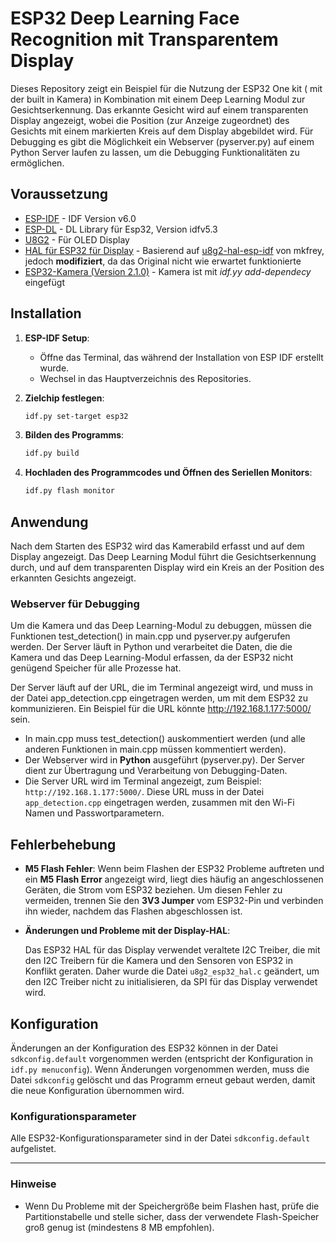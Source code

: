 
# ESP32 Deep Learning Face Recognition mit Transparentem Display

Dieses Repository zeigt ein Beispiel für die Nutzung der ESP32 One kit ( mit der built in Kamera) in Kombination mit einem Deep Learning Modul zur Gesichtserkennung. Das erkannte Gesicht wird auf einem transparenten Display angezeigt, wobei die Position (zur Anzeige zugeordnet) des Gesichts mit einem markierten Kreis auf dem Display abgebildet wird. Für Debugging es gibt die Möglichkeit ein Webserver (pyserver.py) auf einem Python Server laufen zu lassen, um die Debugging Funktionalitäten zu ermöglichen.

## Voraussetzung

* [ESP-IDF](https://github.com/espressif/esp-idf/tree/v6.0-dev) - IDF Version v6.0
* [ESP-DL](https://github.com/espressif/esp-dl/tree/idfv5.3) - DL Library für Esp32, Version idfv5.3
* [U8G2](https://github.com/olikraus/u8g2/tree/master) - Für OLED Display
* [HAL für ESP32 für Display](https://github.com/mkfrey/u8g2-hal-esp-idf/tree/master) - Basierend auf [u8g2-hal-esp-idf](https://github.com/mkfrey/u8g2-hal-esp-idf/tree/master) von mkfrey, jedoch **modifiziert**, da das Original nicht wie erwartet funktionierte
* [ESP32-Kamera (Version 2.1.0)](https://github.com/espressif/esp32-camera) - Kamera ist mit *idf.yy add-dependecy* eingefügt


## Installation

1. **ESP-IDF Setup**:

   * Öffne das Terminal, das während der Installation von ESP IDF erstellt wurde.
   * Wechsel in das Hauptverzeichnis des Repositories.

2. **Zielchip festlegen**:

   ```bash
   idf.py set-target esp32
   ```

3. **Bilden des Programms**:

   ```bash
   idf.py build
   ```

4. **Hochladen des Programmcodes und Öffnen des Seriellen Monitors**:

   ```bash
   idf.py flash monitor
   ```

## Anwendung

Nach dem Starten des ESP32 wird das Kamerabild erfasst und auf dem Display angezeigt. Das Deep Learning Modul führt die Gesichtserkennung durch, und auf dem transparenten Display wird ein Kreis an der Position des erkannten Gesichts angezeigt.

### Webserver für Debugging

Um die Kamera und das Deep Learning-Modul zu debuggen, müssen die Funktionen test_detection() in main.cpp und pyserver.py aufgerufen werden. Der Server läuft in Python und verarbeitet die Daten, die die Kamera und das Deep Learning-Modul erfassen, da der ESP32 nicht genügend Speicher für alle Prozesse hat.

Der Server läuft auf der URL, die im Terminal angezeigt wird, und muss in der Datei app_detection.cpp eingetragen werden, um mit dem ESP32 zu kommunizieren. Ein Beispiel für die URL könnte http://192.168.1.177:5000/ sein.

* In main.cpp muss test_detection() auskommentiert werden (und alle anderen Funktionen in main.cpp müssen kommentiert werden).
* Der Webserver wird in **Python** ausgeführt (pyserver.py). Der Server dient zur Übertragung und Verarbeitung von Debugging-Daten.
* Die Server URL wird im Terminal angezeigt, zum Beispiel: `http://192.168.1.177:5000/`. Diese URL muss in der Datei `app_detection.cpp` eingetragen werden, zusammen mit den Wi-Fi Namen und  Passwortparametern.

## Fehlerbehebung

* **M5 Flash Fehler**:
  Wenn beim Flashen der ESP32 Probleme auftreten und ein **M5 Flash Error** angezeigt wird, liegt dies häufig an angeschlossenen Geräten, die Strom vom ESP32 beziehen. Um diesen Fehler zu vermeiden, trennen Sie den **3V3 Jumper** vom ESP32-Pin und verbinden ihn wieder, nachdem das Flashen abgeschlossen ist.

* **Änderungen und Probleme mit der Display-HAL**:

    Das ESP32 HAL für das Display verwendet veraltete I2C Treiber, die mit den I2C Treibern für die Kamera und den Sensoren von ESP32 in Konflikt geraten. Daher wurde die Datei `u8g2_esp32_hal.c` geändert, um den I2C Treiber nicht zu initialisieren, da SPI für das Display verwendet wird.

## Konfiguration

Änderungen an der Konfiguration des ESP32 können in der Datei `sdkconfig.default` vorgenommen werden (entspricht der Konfiguration in `idf.py menuconfig`). Wenn Änderungen vorgenommen werden, muss die Datei `sdkconfig` gelöscht und das Programm erneut gebaut werden, damit die neue Konfiguration übernommen wird.

### Konfigurationsparameter

Alle ESP32-Konfigurationsparameter sind in der Datei `sdkconfig.default` aufgelistet.

---

### Hinweise

* Wenn Du Probleme mit der Speichergröße beim Flashen hast, prüfe die Partitionstabelle und stelle sicher, dass der verwendete Flash-Speicher groß genug ist (mindestens 8 MB empfohlen).
